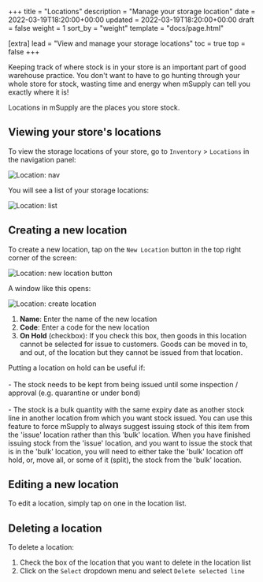 +++
title = "Locations"
description = "Manage your storage location"
date = 2022-03-19T18:20:00+00:00
updated = 2022-03-19T18:20:00+00:00
draft = false
weight = 1
sort_by = "weight"
template = "docs/page.html"

[extra]
lead = "View and manage your storage locations"
toc = true
top = false
+++

Keeping track of where stock is in your store is an important part of good warehouse practice. You don't want to have to go hunting through your whole store for stock, wasting time and energy when mSupply can tell you exactly where it is!

Locations in mSupply are the places you store stock. 

## Viewing your store's locations

To view the storage locations of your store, go to `Inventory` > `Locations` in the navigation panel: 

![Location: nav](/docs/inventory/images/loc_gotoloc.png)

You will see a list of your storage locations: 

![Location: list](/docs/inventory/images/loc_loclist.png)

## Creating a new location

To create a new location, tap on the `New Location` button in the top right corner of the screen:

![Location: new location button](/docs/inventory/images/loc_newlocbutton.png)

A window like this opens: 

![Location: create location](/docs/inventory/images/loc_createloc.png)

1. **Name**: Enter the name of the new location
2. **Code**: Enter a code for the new location
3. **On Hold** (checkbox): If you check this box, then goods in this location cannot be selected for issue to customers. Goods can be moved in to, and out, of the location but they cannot be issued from that location. 

<div class="tip">
Putting a location on hold can be useful if: 
<br><br>
- The stock needs to be kept from being issued until some inspection / approval (e.g. quarantine or under bond)
<br><br>
- The stock is a bulk quantity with the same expiry date as another stock line in another location from which you want stock issued. You can use this feature to force mSupply to always suggest issuing stock of this item from the 'issue' location rather than this 'bulk' location. When you have finished issuing stock from the 'issue' location, and you want to issue the stock that is in the 'bulk' location, you will need to either take the 'bulk' location off hold, or, move all, or some of it (split), the stock from the 'bulk' location. 
</div>

## Editing a new location

To edit a location, simply tap on one in the location list. 

## Deleting a location

To delete a location:
1. Check the box of the location that you want to delete in the location list
2. Click on the `Select` dropdown menu and select `Delete selected line`